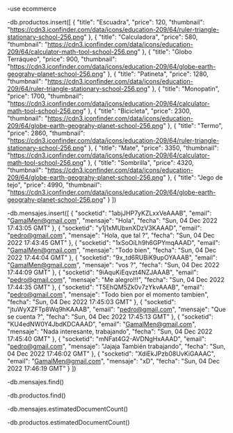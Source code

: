 -use ecommerce

-db.productos.insert([   {     "title": "Escuadra",     "price": 120,     "thumbnail": "https://cdn3.iconfinder.com/data/icons/education-209/64/ruler-triangle-stationary-school-256.png"   },   {     "title": "Calculadora",     "price": 580,     "thumbnail": "https://cdn3.iconfinder.com/data/icons/education-209/64/calculator-math-tool-school-256.png"   },   {     "title": "Globo Terráqueo",     "price": 900,     "thumbnail": "https://cdn3.iconfinder.com/data/icons/education-209/64/globe-earth-geograhy-planet-school-256.png"   },   {     "title": "Patineta",     "price": 1280,     "thumbnail": "https://cdn3.iconfinder.com/data/icons/education-209/64/ruler-triangle-stationary-school-256.png"   },   {     "title": "Monopatin",     "price": 1700,     "thumbnail": "https://cdn3.iconfinder.com/data/icons/education-209/64/calculator-math-tool-school-256.png"   },   {     "title": "Bicicleta",     "price": 2300,     "thumbnail": "https://cdn3.iconfinder.com/data/icons/education-209/64/globe-earth-geograhy-planet-school-256.png"   },   {     "title": "Termo",     "price": 2860,     "thumbnail": "https://cdn3.iconfinder.com/data/icons/education-209/64/ruler-triangle-stationary-school-256.png"   },   {     "title": "Mate",     "price": 3350,     "thumbnail": "https://cdn3.iconfinder.com/data/icons/education-209/64/calculator-math-tool-school-256.png"   },   {     "title": "Sombrilla",     "price": 4320,     "thumbnail": "https://cdn3.iconfinder.com/data/icons/education-209/64/globe-earth-geograhy-planet-school-256.png"   },   {     "title": "Jego de tejo",     "price": 4990,     "thumbnail": "https://cdn3.iconfinder.com/data/icons/education-209/64/globe-earth-geograhy-planet-school-256.png"   } ])

-db.mensajes.insert([   {     "socketid": "1abjJHP7yKZLxxVeAAAB",     "email": "GamalMen@gmail.com",     "mensaje": "Hola",     "fecha": "Sun, 04 Dec 2022 17:43:05 GMT"   },   {     "socketid": "y1j1xMUbxnXDzV3KAAAD",     "email": "pedro@gmail.com",     "mensaje": "Hola, que tal ?",     "fecha": "Sun, 04 Dec 2022 17:43:45 GMT"   },   {     "socketid": "1xSoOiLh9h6GPYmqAAAD",     "email": "GamalMen@gmail.com",     "mensaje": "Todo bien",     "fecha": "Sun, 04 Dec 2022 17:44:04 GMT"   },   {     "socketid": "9x_td6RUBiK9upOYAAAB",     "email": "GamalMen@gmail.com",     "mensaje": "vos ?",     "fecha": "Sun, 04 Dec 2022 17:44:09 GMT"   },   {     "socketid": "9iAquKiEqvzt4NZJAAAB",     "email": "pedro@gmail.com",     "mensaje": "Me alegro!!!",     "fecha": "Sun, 04 Dec 2022 17:44:35 GMT"   },   {     "socketid": "T5EhQM5Zk0v7zYkvAAAB",     "email": "pedro@gmail.com",     "mensaje": "Todo bien por el momento tambien",     "fecha": "Sun, 04 Dec 2022 17:45:03 GMT"   },   {     "socketid": "jtuWyXZFTp8Wq9hKAAAB",     "email": "pedro@gmail.com",     "mensaje": "Que se cuenta ?",     "fecha": "Sun, 04 Dec 2022 17:45:13 GMT"   },   {     "socketid": "KU4edNW0Y4JbdKDCAAAD",     "email": "GamalMen@gmail.com",     "mensaje": "Nada interesante, trabajando",     "fecha": "Sun, 04 Dec 2022 17:45:40 GMT"   },   {     "socketid": "mNFat4G2-AVDNgHxAAAD",     "email": "pedro@gmail.com",     "mensaje": "Jajaja También trabajando",     "fecha": "Sun, 04 Dec 2022 17:46:02 GMT"   },   {     "socketid": "XdiEkJPzb08UvKiGAAAC",     "email": "GamalMen@gmail.com",     "mensaje": "xD",     "fecha": "Sun, 04 Dec 2022 17:46:19 GMT"   } ])

-db.mensajes.find()

-db.productos.find()

-db.mensajes.estimatedDocumentCount()

-db.productos.estimatedDocumentCount()